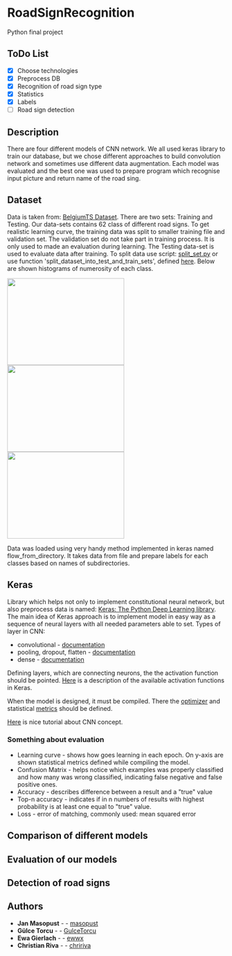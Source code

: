 # RoadSignRecognition
Python final project
## ToDo List
- [x] Choose technologies
- [x] Preprocess DB
- [x] Recognition of road sign type
- [x] Statistics
- [x] Labels
- [ ] Road sign detection

## Description
There are four different models of CNN network. We all used keras library to train our database, but we chose different approaches to build convolution network and sometimes use different data augmentation. Each model was evaluated and the best one was used to prepare program which recognise input picture and return name of the road sing.      

## Dataset
Data is taken from: [BelgiumTS Dataset](http://btsd.ethz.ch/shareddata/). There are two sets: Training and Testing. Our data-sets contains 62 class of different road signs. To get realistic learning curve, the training data was split to smaller training file and validation set. The validation set do not take part in training process. It is only used to made an evaluation during learning. The Testing data-set is used to evaluate data after training. To split data use script: [split_set.py](https://github.com/masopust/RoadSignRecognition/blob/master/gierlach/split_set.py) or use function 'split_dataset_into_test_and_train_sets', defined [here](https://colab.research.google.com/drive/1Hkcl_DUWo7M8bEhXMOydrRw5F3Np4-vP#scrollTo=uWLv9ig2ajjK). 
Below are shown histograms of numerosity of each class.

<img src="https://github.com/masopust/RoadSignRecognition/blob/master/Histogram%20of%20testing%20dataset.png" width="270" height="200" />   <img src="https://github.com/masopust/RoadSignRecognition/blob/master/Histogram%20of%20training%20dataset.png" width="270" height="200" />    <img src="https://github.com/masopust/RoadSignRecognition/blob/master/Histogram%20of%20validation%20dataset.png" width="270" height="200" />


Data was loaded using very handy method implemented in keras named flow_from_directory. It takes data from file and prepare labels for each classes based on names of subdirectories.


## Keras 
Library which helps not only to implement constitutional neural network, but also preprocess data is named: [Keras: The Python Deep Learning library](https://keras.io/). The main idea of Keras approach is to implement model in easy way as a sequence of  neural layers with all needed parameters able to set. Types of layer in CNN:
* convolutional - [documentation](https://keras.io/layers/convolutional/)
* pooling, dropout, flatten - [documentation](https://keras.io/layers/pooling/)
* dense - [documentation](https://keras.io/layers/core/)

Defining layers, which are connecting neurons, the the activation function should be pointed. [Here](https://keras.io/activations/) is a description of the available activation functions in Keras. 

When the model is designed, it must be compiled. There the [optimizer](https://keras.io/optimizers/) and statistical [metrics](https://keras.io/metrics/) should be defined.  

[Here](https://cambridgespark.com/content/tutorials/convolutional-neural-networks-with-keras/index.html) is nice tutorial about CNN concept.

### Something about evaluation

* Learning curve - shows how goes learning in each epoch. On y-axis are shown statistical metrics defined while compiling the model. 
* Confusion Matrix - helps notice which examples was properly classified and how many was wrong classified, indicating  false negative and false positive ones.
* Accuracy - describes difference between a result and a "true" value
* Top-n accuracy - indicates if in n numbers of results with highest probability is at least one equal to "true" value.
* Loss - error of matching, commonly used: mean squared error

## Comparison of different models

## Evaluation of our models

## Detection of road signs 

## Authors
* **Jan Masopust** - - [masopust](https://github.com/masopust)
* **Gülce Torcu** - - [GulceTorcu](https://github.com/GulceTorcu)
* **Ewa Gierlach** - - [ewwx](https://github.com/ewwx)
* **Christian Riva** - - [chririva](https://github.com/chririva)
